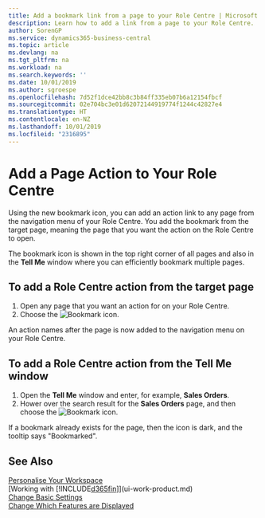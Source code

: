 ```yaml
---
title: Add a bookmark link from a page to your Role Centre | Microsoft Docs
description: Learn how to add a link from a page to your Role Centre.
author: SorenGP
ms.service: dynamics365-business-central
ms.topic: article
ms.devlang: na
ms.tgt_pltfrm: na
ms.workload: na
ms.search.keywords: ''
ms.date: 10/01/2019
ms.author: sgroespe
ms.openlocfilehash: 7d52f1dce42bb8c3b84ff335eb07b6a12154fbcf
ms.sourcegitcommit: 02e704bc3e01d62072144919774f1244c42827e4
ms.translationtype: HT
ms.contentlocale: en-NZ
ms.lasthandoff: 10/01/2019
ms.locfileid: "2316895"
---
```

# <a name="add-a-page-action-to-your-role-center"></a>Add a Page Action to Your Role Centre
Using the new bookmark icon, you can add an action link to any page from the navigation menu of your Role Centre. You add the bookmark from the target page, meaning the page that you want the action on the Role Centre to open.

The bookmark icon is shown in the top right corner of all pages and also in the **Tell Me** window where you can efficiently bookmark multiple pages.

## <a name="to-add-a-role-center-action-from-the-target-page"></a>To add a Role Centre action from the target page
1. Open any page that you want an action for on your Role Centre.
2. Choose the ![Bookmark](media/ui_bookmark_icon.png "Bookmark") icon.

An action names after the page is now added to the navigation menu on your Role Centre.

## <a name="to-add-a-role-center-action-from-the-tell-me-window"></a>To add a Role Centre action from the Tell Me window
1. Open the **Tell Me** window and enter, for example, **Sales Orders**.
2. Hower over the search result for the **Sales Orders** page, and then choose the ![Bookmark](media/ui_bookmark_icon.png "Bookmark") icon.

If a bookmark already exists for the page, then the icon is dark, and the tooltip says "Bookmarked".

## <a name="see-also"></a>See Also
[Personalise Your Workspace](ui-personalization-user.md)  
[Working with [!INCLUDE[d365fin](includes/d365fin_md.md)]](ui-work-product.md)  
[Change Basic Settings](ui-change-basic-settings.md)  
[Change Which Features are Displayed](ui-experiences.md)  
